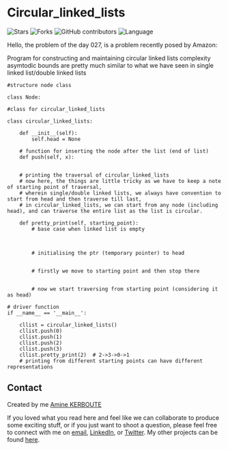 # Circular_linked_lists
![Stars](https://img.shields.io/github/stars/KERBOUTE/100Dayscodechallenge?style=social)
![Forks](https://img.shields.io/github/forks/KERBOUTE/100Dayscodechallenge?style=social)
![GitHub contributors](https://img.shields.io/github/contributors/KERBOUTE/100Dayscodechallenge)
![Language](https://img.shields.io/github/languages/top/KERBOUTE/100Dayscodechallenge)

Hello, the problem of the day 027, is a problem recently posed by Amazon:


Program for constructing and maintaining circular linked lists
complexity asymtodic bounds are pretty much similar to what we have seen in single linked list/double linked lists


```
#structure node class

class Node:

#class for circular_linked_lists

class circular_linked_lists:

    def __init__(self):
        self.head = None

    # function for inserting the node after the list (end of list)
    def push(self, x):

        
    # printing the traversal of circular_linked_lists
    # now here, the things are little tricky as we have to keep a note of starting point of traversal,
    # wherein single/double linked lists, we always have convention to start from head and then traverse till last,
    # in circular_linked_lists, we can start from any node (including head), and can traverse the entire list as the list is circular.

    def pretty_print(self, starting_point):
        # base case when linked list is empty
         
        

        # initialising the ptr (temporary pointer) to head


        # firstly we move to starting point and then stop there


        # now we start traversing from starting point (considering it as head)

# driver function
if __name__ == '__main__':

    cllist = circular_linked_lists()
    cllist.push(0)
    cllist.push(1)
    cllist.push(2)
    cllist.push(3)
    cllist.pretty_print(2)  # 2->3->0->1
    # printing from different starting points can have different representations
```

## Contact
Created by me [Amine KERBOUTE](https://github.com/KERBOUTE)

If you loved what you read here and feel like we can collaborate to produce some exciting stuff, or if you
just want to shoot a question, please feel free to connect with me on <a href="aminekerboute@gmail.com" target="_blank">email</a>, 
<a href="https://www.linkedin.com/in/amine-kerboute/" target="_blank">LinkedIn</a>, or 
<a href="https://twitter.com/KerbouteA" target="_blank">Twitter</a>. 
My other projects can be found [here](https://github.com/KERBOUTE?tab=repositories).